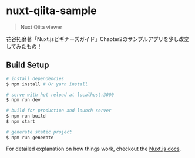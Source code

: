 # nuxt-qiita-sample

> Nuxt Qiita viewer

花谷拓磨著「Nuxt.jsビギナーズガイド」Chapter2のサンプルアプリを少し改変してみたもの！

## Build Setup

``` bash
# install dependencies
$ npm install # Or yarn install

# serve with hot reload at localhost:3000
$ npm run dev

# build for production and launch server
$ npm run build
$ npm start

# generate static project
$ npm run generate
```

For detailed explanation on how things work, checkout the [Nuxt.js docs](https://github.com/nuxt/nuxt.js).
